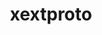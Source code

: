 ---
title: "xextproto"
layout: cache
categories: [package, v0.18]
meta: {"versions": ["7.3.0"], "compilers": ["gcc@=7.3.1", "gcc@=7.5.0"], "oss": ["amzn2", "ubuntu18.04"], "platforms": ["linux"], "targets": ["aarch64", "graviton2", "x86_64", "x86_64_v3", "x86_64_v4"], "stacks": ["aws-isc", "aws-isc-aarch64", "data-vis-sdk"], "num_specs": 5, "num_specs_by_stack": {"aws-isc-aarch64": 2, "data-vis-sdk": 1, "aws-isc": 2}}
spec_details: [{"hash": "lwz3sr6vdpnvqa5uinl2jjmchg3iy2pr", "compiler": "gcc@=7.3.1", "versions": ["7.3.0"], "os": "amzn2", "platform": "linux", "target": "graviton2", "variants": [], "stacks": ["aws-isc-aarch64"], "size": "-", "tarball": "https://binaries.spack.io/releases/v0.18/build_cache/linux-amzn2-graviton2/gcc-7.3.1/xextproto-7.3.0/linux-amzn2-graviton2-gcc-7.3.1-xextproto-7.3.0-lwz3sr6vdpnvqa5uinl2jjmchg3iy2pr.spack"}, {"hash": "7mse2xs54yis2ymm5wtftxmbkdskupvu", "compiler": "gcc@=7.3.1", "versions": ["7.3.0"], "os": "amzn2", "platform": "linux", "target": "aarch64", "variants": [], "stacks": ["aws-isc-aarch64"], "size": "-", "tarball": "https://binaries.spack.io/releases/v0.18/build_cache/linux-amzn2-aarch64/gcc-7.3.1/xextproto-7.3.0/linux-amzn2-aarch64-gcc-7.3.1-xextproto-7.3.0-7mse2xs54yis2ymm5wtftxmbkdskupvu.spack"}, {"hash": "epag2y7e4pwodmu7lqx76ksu24r4u27b", "compiler": "gcc@=7.5.0", "versions": ["7.3.0"], "os": "ubuntu18.04", "platform": "linux", "target": "x86_64", "variants": [], "stacks": ["data-vis-sdk"], "size": "-", "tarball": "https://binaries.spack.io/releases/v0.18/build_cache/linux-ubuntu18.04-x86_64/gcc-7.5.0/xextproto-7.3.0/linux-ubuntu18.04-x86_64-gcc-7.5.0-xextproto-7.3.0-epag2y7e4pwodmu7lqx76ksu24r4u27b.spack"}, {"hash": "v3hw5tiyipw7imrypmosael7gmnprdwq", "compiler": "gcc@=7.3.1", "versions": ["7.3.0"], "os": "amzn2", "platform": "linux", "target": "x86_64_v3", "variants": [], "stacks": ["aws-isc"], "size": "-", "tarball": "https://binaries.spack.io/releases/v0.18/build_cache/linux-amzn2-x86_64_v3/gcc-7.3.1/xextproto-7.3.0/linux-amzn2-x86_64_v3-gcc-7.3.1-xextproto-7.3.0-v3hw5tiyipw7imrypmosael7gmnprdwq.spack"}, {"hash": "7qelerkhvhawi53m3zrzg6ssjqm5fpvb", "compiler": "gcc@=7.3.1", "versions": ["7.3.0"], "os": "amzn2", "platform": "linux", "target": "x86_64_v4", "variants": [], "stacks": ["aws-isc"], "size": "-", "tarball": "https://binaries.spack.io/releases/v0.18/build_cache/linux-amzn2-x86_64_v4/gcc-7.3.1/xextproto-7.3.0/linux-amzn2-x86_64_v4-gcc-7.3.1-xextproto-7.3.0-7qelerkhvhawi53m3zrzg6ssjqm5fpvb.spack"}]
---